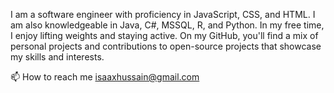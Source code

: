 I am a software engineer with proficiency in JavaScript, CSS, and HTML. I am also knowledgeable in Java, C#, MSSQL, R, and Python. In my free time, I enjoy lifting weights and staying active. On my GitHub, you'll find a mix of personal projects and contributions to open-source projects that showcase my skills and interests.

📫 How to reach me isaaxhussain@gmail.com

<!---
isaaxh/isaaxh is a ✨ special ✨ repository because its `README.md` (this file) appears on your GitHub profile.
You can click the Preview link to take a look at your changes.
--->
